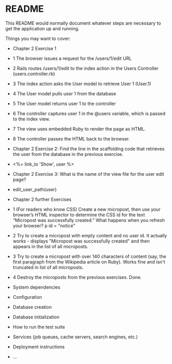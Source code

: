 # README

This README would normally document whatever steps are necessary to get the
application up and running.

Things you may want to cover:

* Chapter 2 Exercise 1 
* 1 The browser issues a request for the /users/1/edit URL
* 2 Rails routes /users/1/edit to the index action in the Users Controller (users.controller.rb)
* 3 The index action asks the User model to retrieve User 1 (User.1)
* 4 The User model pulls user 1 from the database
* 5 The User model returns user 1 to the controller
* 6 The controller captures user 1 in the @users variable, which is passed to the index view.
* 7 The view uses embedded Ruby to render the page as HTML.
* 8 The controller passes the HTML back to the browser.

* Chapter 2 Exercise 2: Find the line in the scaffolding code that retrieves the user from the database in the previous exercise.
* <td><%= link_to 'Show', user %></td>

* Chapter 2 Exercise 3: What is the name of the view file for the user edit page?
* edit_user_path(user)

* Chapter 2 further Exercises
* 1 (For readers who know CSS) Create a new micropost, then use your browser’s HTML inspector to determine the CSS id for the text “Micropost was successfully created.” What happens when you refresh your browser?
p id = "notice"
* 2 Try to create a micropost with empty content and no user id.
It actually works - displays "Micropost was successfully created" and then appears in the list of all microposts.
* 3 Try to create a micropost with over 140 characters of content (say, the first paragraph from the Wikipedia article on Ruby).
Works fine and isn't truncated in list of all microposts.
* 4 Destroy the microposts from the previous exercises.
Done.

* System dependencies

* Configuration

* Database creation

* Database initialization

* How to run the test suite

* Services (job queues, cache servers, search engines, etc.)

* Deployment instructions

* ...
